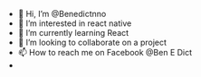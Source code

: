 - 👋 Hi, I’m @Benedictnno
- 👀 I’m interested in react native
- 🌱 I’m currently learning React
- 💞️ I’m looking to collaborate on a project
- 📫 How to reach me on Facebook @Ben E Dict
-

<!---
Benedictnno/Benedictnno is a ✨ special ✨ repository because its `README.md` (this file) appears on your GitHub profile.
You can click the Preview link to take a look at your changes.
--->
